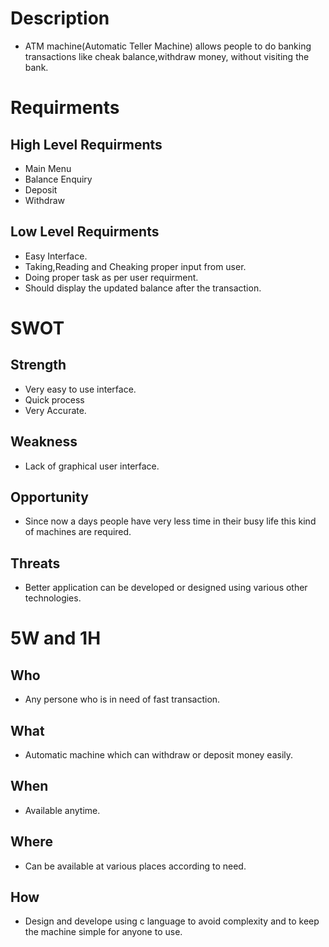 # Description
 * ATM machine(Automatic Teller Machine) allows people to do banking transactions like cheak balance,withdraw money, without visiting the bank.

# Requirments
## High Level Requirments
 * Main Menu
 * Balance Enquiry
 * Deposit
 * Withdraw
    
## Low Level Requirments
  * Easy Interface.
  * Taking,Reading and Cheaking proper input from user.
  * Doing proper task as per user requirment.
  * Should display the updated balance after the transaction.

# SWOT
 ## Strength
  * Very easy to use interface.
  * Quick process
  * Very Accurate.

## Weakness
 * Lack of graphical user interface.

## Opportunity
 * Since now a days people have very less time in their busy life this kind of machines are required.

## Threats
 * Better application can be developed or designed using various other technologies.

# 5W and 1H
 ## Who
  * Any persone who is in need of fast transaction.

 ## What
  * Automatic machine which can withdraw or deposit money easily.

 ## When
  * Available anytime.

 ## Where 
  * Can be available at various places according to need.

 ## How
  * Design and develope using c language to avoid complexity and to keep the machine simple for anyone to use.
    